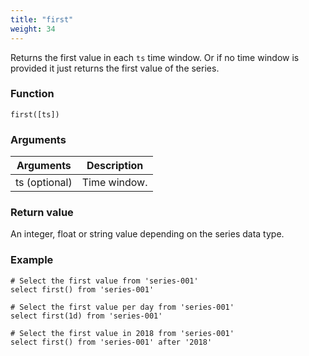 ```yaml
---
title: "first"
weight: 34
---
```


Returns the first value in each `ts` time window. Or if no time window is provided it just returns the first value of the series.

### Function

    first([ts])

### Arguments

 Arguments   | Description
 ----------- | -----------
ts (optional) | Time window.

### Return value

An integer, float or string value depending on the series data type.

### Example

    # Select the first value from 'series-001'
    select first() from 'series-001'

    # Select the first value per day from 'series-001'
    select first(1d) from 'series-001'

    # Select the first value in 2018 from 'series-001'
    select first() from 'series-001' after '2018'
